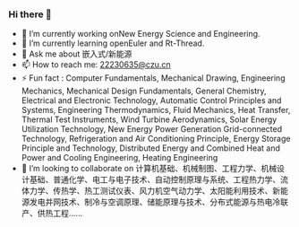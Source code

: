 ### Hi there 👋
- 🔭 I’m currently working onNew Energy Science and Engineering.
- 🌱 I’m currently learning openEuler and Rt-Thread.
- 💬 Ask me about 嵌入式/新能源
- 📫 How to reach me: 22230635@czu.cn
- ⚡ Fun fact : Computer Fundamentals, Mechanical Drawing, Engineering Mechanics, Mechanical Design Fundamentals, General Chemistry, Electrical and Electronic Technology, Automatic Control Principles and Systems, Engineering Thermodynamics, Fluid Mechanics, Heat Transfer, Thermal Test Instruments, Wind Turbine Aerodynamics, Solar Energy Utilization Technology, New Energy Power Generation Grid-connected Technology, Refrigeration and Air Conditioning Principle, Energy Storage Principle and Technology, Distributed Energy and Combined Heat and Power and Cooling Engineering, Heating Engineering
- 👯 I’m looking to collaborate on 计算机基础、机械制图、工程力学、机械设计基础、普通化学、电工与电子技术、自动控制原理与系统、工程热力学、流体力学、传热学、热工测试仪表、风力机空气动力学、太阳能利用技术、新能源发电并网技术、制冷与空调原理、储能原理与技术、分布式能源与热电冷联产、供热工程......
<!--
**Darrenpig/Darrenpig** is a ✨ _special_ ✨ repository because its `README.md` (this file) appears on your GitHub profile.

Here are some ideas to get you started:

- 🔭 I’m currently working on ...
- 🌱 I’m currently learning ...
- 👯 I’m looking to collaborate on ...
- 🤔 I’m looking for help with ...
- 💬 Ask me about ...
- 📫 How to reach me: ...
- 😄 Pronouns: ...
- ⚡ Fun fact: ...
-->
